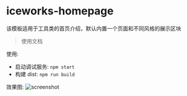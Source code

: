# iceworks-homepage

该模板适用于工具类的首页介绍，默认内置一个页面和不同风格的展示区块

> 使用文档

使用:

* 启动调试服务: `npm start`
* 构建 dist: `npm run build`



效果图:
![screenshot](https://img.alicdn.com/tfs/TB1hRY5qqmWBuNjy1XaXXXCbXXa-2840-1596.png)
